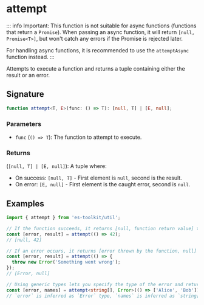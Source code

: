 # attempt

::: info
Important: This function is not suitable for async functions (functions that return a `Promise`).
When passing an async function, it will return `[null, Promise<T>]`, but won't catch any
errors if the Promise is rejected later.

For handling async functions, it is recommended to use the `attemptAsync` function instead.
:::

Attempts to execute a function and returns a tuple containing either the result or an error.

## Signature

```typescript
function attempt<T, E>(func: () => T): [null, T] | [E, null];
```

### Parameters

- `func` (`() => T`): The function to attempt to execute.

### Returns

(`[null, T] | [E, null]`): A tuple where:

- On success: `[null, T]` - First element is `null`, second is the result.
- On error: `[E, null]` - First element is the caught error, second is `null`.

## Examples

```typescript
import { attempt } from 'es-toolkit/util';

// If the function succeeds, it returns [null, function return value] tuple.
const [error, result] = attempt(() => 42);
// [null, 42]

// If an error occurs, it returns [error thrown by the function, null] tuple.
const [error, result] = attempt(() => {
  throw new Error('Something went wrong');
});
// [Error, null]

// Using generic types lets you specify the type of the error and return value.
const [error, names] = attempt<string[], Error>(() => ['Alice', 'Bob']);
// `error` is inferred as `Error` type, `names` is inferred as `string[]` type.
```
